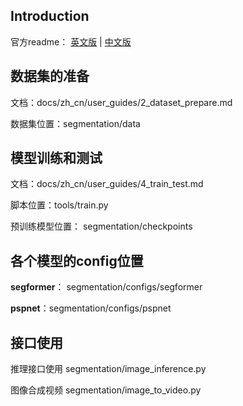 ## Introduction
官方readme： [英文版](README-original.md)  | [中文版](README_zh-CN.md)

## 数据集的准备    
文档：docs/zh_cn/user_guides/2_dataset_prepare.md

数据集位置：segmentation/data

## 模型训练和测试  
文档：docs/zh_cn/user_guides/4_train_test.md

脚本位置：tools/train.py

预训练模型位置： segmentation/checkpoints


## 各个模型的config位置
**segformer**： segmentation/configs/segformer

**pspnet**：segmentation/configs/pspnet


## 接口使用
推理接口使用 segmentation/image_inference.py

图像合成视频 segmentation/image_to_video.py